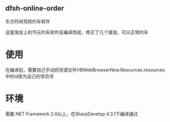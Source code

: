 dfsh-online-order
---

东方时尚驾校约车软件

这是淘宝上的15元约车软件反编译而成，修正了几个错误，可以正常约车

使用
=================

在编译前，需要自己手动将资源文件VBWebBrowserNew.Resources.resources中的id改为自己的学员号

环境
=================

需要.NET Framework 2.0以上，在SharpDevelop 4.3.1下编译通过
